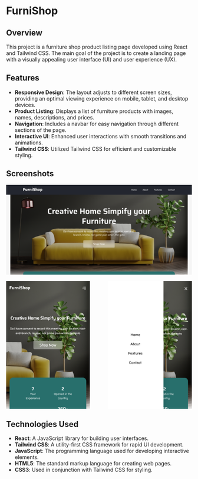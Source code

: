 



# FurniShop

## Overview

This project is a furniture shop product listing page developed using React and Tailwind CSS. The main goal of the project is to create a landing page with a visually appealing user interface (UI) and user experience (UX).

## Features

- **Responsive Design**: The layout adjusts to different screen sizes, providing an optimal viewing experience on mobile, tablet, and desktop devices.
- **Product Listing**: Displays a list of furniture products with images, names, descriptions, and prices.
- **Navigation**: Includes a navbar for easy navigation through different sections of the page.
- **Interactive UI**: Enhanced user interactions with smooth transitions and animations.
- **Tailwind CSS**: Utilized Tailwind CSS for efficient and customizable styling.

## Screenshots

![Home Page](ss/pic1.png)            
<div style="display: flex; justify-content: space-between;">
  <img src="ss/pic2.png" alt="Home Page" width="45%" style="margin-right: 10px;">
  <img src="ss/pic3.png" alt="Product Listing" width="45%">
</div>




## Technologies Used

- **React**: A JavaScript library for building user interfaces.
- **Tailwind CSS**: A utility-first CSS framework for rapid UI development.
- **JavaScript**: The programming language used for developing interactive elements.
- **HTML5**: The standard markup language for creating web pages.
- **CSS3**: Used in conjunction with Tailwind CSS for styling.

